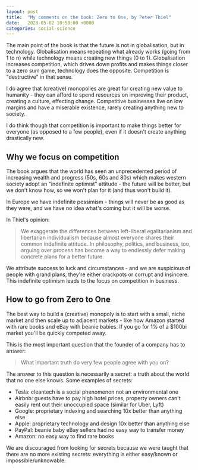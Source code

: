```yaml
---
layout: post
title:  "My comments on the book: Zero to One, by Peter Thiel"
date:   2023-05-02 10:50:00 +0000
categories: social-science
---
```


The main point of the book is that the future is not in globalisation, but in technology. 
Globalisation means repeating what already works (going from 1 to n) while technology means creating new things (0 to 1). 
Globalisation increases competition, which drives down profits and makes things closer to a zero sum game, technology does the opposite. 
Competition is "destructive" in that sense.

I do agree that (creative) monopolies are great for creating new value to humanity - 
they can afford to spend resources on improving their product, creating a culture, effecting change. 
Competitive businesses live on low margins and have a miserable existence, rarely creating anything new to society.

I do think though that competition is important to make things better for everyone (as opposed to a few people), even if it doesn't create anything drastically new.

## Why we focus on competition

The book argues that the world has seen an unprecedented period of increasing wealth and progress (50s, 60s and 80s) 
which makes western society adopt an "indefinite optimist" attitude - 
the future will be better, but we don't know how, so we won't plan for it (and thus won't build it).

In Europe we have indefinite pessimism - things will never be as good as they were, 
and we have no idea what's coming but it will be worse.

In Thiel's opinion:

> We exaggerate the differences between left-liberal egalitarianism and libertarian individualism because almost everyone shares their common indefinite attitude. 
> In philosophy, politics, and business, too, arguing over process has become a way to endlessly defer making concrete plans for a better future.

We attribute success to luck and circumstances - and we are suspicious of people with grand plans, 
they're either crackpots or corrupt and insincere. 
This indefinite optimism leads to the focus on competition in business.

## How to go from Zero to One

The best way to build a (creative) monopoly is to start with a small, niche market and then scale up to adjacent markets - 
like how Amazon started with rare books and eBay with beanie babies. 
If you go for 1% of a $100bi market you'll be quickly competed away.

This is the most important question that the founder of a company has to answer:

> What important truth do very few people agree with you on?

The answer to this question is necessarily a secret: a truth about the world that no one else knows. Some examples of secrets:

- Tesla: cleantech is a social phenomenon not an environmental one
- Airbnb: guests have to pay high hotel prices, property owners can't easily rent out their unoccupied space (similar for Uber, Lyft)
- Google: proprietary indexing and searching 10x better than anything else
- Apple: proprietary technology and design 10x better than anything else
- PayPal: beanie baby eBay sellers had no easy way to transfer money
- Amazon: no easy way to find rare books

We are discouraged from looking for secrets because we were taught that there are no more existing secrets: 
everything is either easy/known or impossible/unknowable.